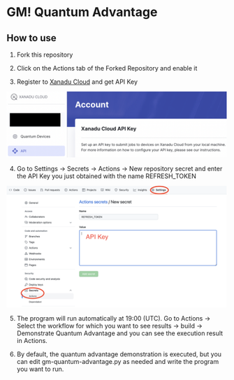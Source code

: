 # GM! Quantum Advantage

## How to use

1. Fork this repository

2. Click on the Actions tab of the Forked Repository and enable it

3. Register to [Xanadu Cloud](https://cloud.xanadu.ai/) and get API Key

![apikey](docs/images/apikey.png)

4. Go to Settings → Secrets → Actions → New repository secret and enter the API Key you just obtained with the name REFRESH_TOKEN

![settings](docs/images/settings.png)

5. The program will run automatically at 19:00 (UTC). Go to Actions → Select the workflow for which you want to see results → build → Demonstrate Quantum Advantage and you can see the execution result in Actions.

6. By default, the quantum advantage demonstration is executed, but you can edit gm-quantum-advantage.py as needed and write the program you want to run.
